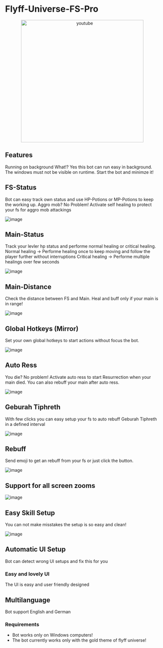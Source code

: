 # Flyff-Universe-FS-Pro

<p align="center">
 <a href="[https://www.linkedin.com/in/kevin-venclovas-58ba39128](https://www.youtube.com/watch?v=yVTBaJvbM5Y)" target="_blank">
  <img src="https://github.com/user-attachments/assets/75938e09-6138-4ea4-b002-b4b4c2e91367" alt="youtube" height="400"/>
 </a>
</p>


## Features
Running on background
What!? Yes this bot can run easy in background. The windows must not be visible on runtime. Start the bot and minimze it!

## FS-Status
Bot can easy track own status and use HP-Potions or MP-Potions to keep the working up.
Aggro mob? No Problem! Activate self healing to protect your fs for aggro mob attackings

![image](https://github.com/user-attachments/assets/fa948dc1-21ca-4b8e-a5a1-8897c30b888c)

## Main-Status
Track your levler hp status and performe normal healing or critical healing.
Normal healing -> Performe healing once to keep moving and follow the player further without interruptions
Critical healing -> Performe multiple healings over few seconds

![image](https://github.com/user-attachments/assets/99347c41-31b0-4db8-a500-fa2b4aa60291)

## Main-Distance
Check the distance between FS and Main. Heal and buff only if your main is in range!

![image](https://github.com/user-attachments/assets/b9971d8c-ea19-4698-b716-10682988e70e)

## Global Hotkeys (Mirror)
Set your own global hotkeys to start actions without focus the bot.

![image](https://github.com/user-attachments/assets/9e43df5b-8ba9-45a2-ad32-d656e85a5a84)

## Auto Ress
You die? No problem! Activate auto ress to start Resurrection when your main died. You can also rebuff your main after auto ress.

![image](https://github.com/user-attachments/assets/533f8957-b92d-4533-861b-00458cd6216d)

## Geburah Tiphreth
With few clicks you can easy setup your fs to auto rebuff Geburah Tiphreth in a defined interval

![image](https://github.com/user-attachments/assets/45ec7b56-3335-4a3d-adeb-3ad46949eecb)

## Rebuff
Send emoji to get an rebuff from your fs or just click the button.

![image](https://github.com/user-attachments/assets/30f5acbd-003e-4c9d-8809-57389846ca37)


## Support for all screen zooms

![image](https://github.com/user-attachments/assets/63f99899-58c7-44b5-9873-a636d0cac702)

## Easy Skill Setup

You can not make misstakes the setup is so easy and clean!

![image](https://github.com/user-attachments/assets/1a8f4923-7818-498d-bfc9-855b964bb843)


## Automatic UI Setup
Bot can detect wrong UI setups and fix this for you 

### Easy and lovely UI
The UI is easy and user friendly designed

## Multilanguage
Bot support English and German

### Requirements
- Bot works only on Windows computers!
- The bot currently works only with the gold theme of flyff universe!
